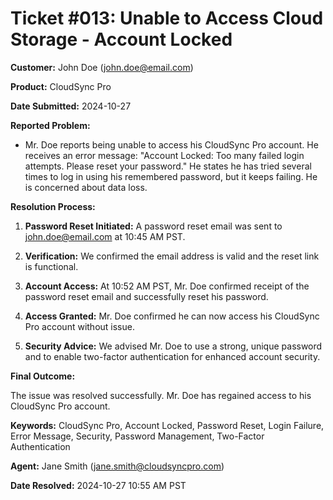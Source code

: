# Ticket #013:  Unable to Access Cloud Storage - Account Locked

**Customer:** John Doe (john.doe@email.com)

**Product:**  CloudSync Pro

**Date Submitted:** 2024-10-27


**Reported Problem:**

* Mr. Doe reports being unable to access his CloudSync Pro account. He receives an error message: "Account Locked: Too many failed login attempts. Please reset your password."  He states he has tried several times to log in using his remembered password, but it keeps failing. He is concerned about data loss.


**Resolution Process:**

1. **Password Reset Initiated:** A password reset email was sent to john.doe@email.com at 10:45 AM PST.

2. **Verification:**  We confirmed the email address is valid and the reset link is functional.

3. **Account Access:** At 10:52 AM PST, Mr. Doe confirmed receipt of the password reset email and successfully reset his password.

4. **Access Granted:** Mr. Doe confirmed he can now access his CloudSync Pro account without issue.

5. **Security Advice:** We advised Mr. Doe to use a strong, unique password and to enable two-factor authentication for enhanced account security.


**Final Outcome:**

The issue was resolved successfully. Mr. Doe has regained access to his CloudSync Pro account.


**Keywords:** CloudSync Pro, Account Locked, Password Reset, Login Failure, Error Message, Security, Password Management, Two-Factor Authentication


**Agent:** Jane Smith (jane.smith@cloudsyncpro.com)

**Date Resolved:** 2024-10-27 10:55 AM PST
